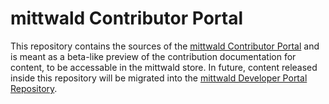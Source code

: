 # mittwald Contributor Portal

This repository contains the sources of the [mittwald Contributor Portal](https://contributor.mittwald.de) and is meant as a beta-like preview of the contribution documentation for content, to be accessable in the mittwald store. In future, content released inside this repository will be migrated into the [mittwald Developer Portal Repository](https://github.com/mittwald/developer-portal).